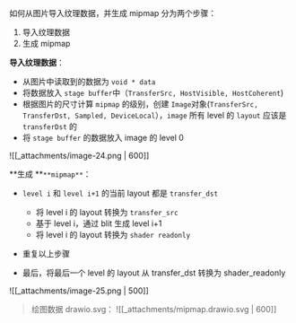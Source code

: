 如何从图片导入纹理数据，并生成 mipmap
分为两个步骤：

1. 导入纹理数据
2. 生成 mipmap

**导入纹理数据**：

- 从图片中读取到的数据为 `void * data`
- 将数据放入 `stage buffer`中（`TransferSrc, HostVisible, HostCoherent`)
- 根据图片的尺寸计算 `mipmap` 的级别，创建 `Image`对象(`TransferSrc, TransferDst, Sampled, DeviceLocal`），`image` 所有 level 的 `layout` 应该是 `transferDst` 的
- 将 `stage buffer` 的数据放入 image 的 level 0

![[_attachments/image-24.png | 600]]

**生成 **`**mipmap**`：

- `level i` 和 `level i+1` 的当前 layout 都是 `transfer_dst`
   - 将 level i 的 layout 转换为 `transfer_src`
   - 基于 level i，通过 blit 生成 level i+1
   - 将 level i 的 layout 转换为 `shader readonly`
   
- 重复以上步骤
- 最后，将最后一个 level 的 layout 从 transfer_dst 转换为 shader_readonly

![[_attachments/image-25.png | 500]]


> 绘图数据 drawio.svg：
> ![[_attachments/mipmap.drawio.svg | 600]]


